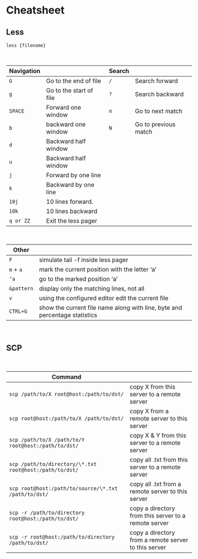 # Cheatsheet

## Less


```less {filename}```

&nbsp;

Navigation    |                                 | Search | &nbsp;
--------------|---------------------------------|--------|----------------------
```G```       | Go to the end of file           |```/``` | Search forward
```g```       | Go to the start of file         |```?``` | Search backward
```SPACE```   | Forward one window              |```n``` | Go to next match
```b```       | backward one window             |```N``` | Go to previous match
```d```       | Backward half window            ||
```u```       | Backward half window            ||
```j```       | Forward by one line             ||
```k```       | Backward by one line            ||
```10j```     | 10 lines forward.               ||
```10k```     | 10 lines backward               ||
```q or ZZ``` | Exit the less pager             ||

&nbsp;
&nbsp;

Other          ||
---------------|---------------------------------------------------------------------------
```F```        | simulate tail -f inside less pager
```m``` + ```a```| mark the current position with the letter ‘a’
```‘a```       | go to the marked position ‘a’
```&pattern``` | display only the matching lines, not all
```v```        | using the configured editor edit the current file
```CTRL+G```   | show the current file name along with line, byte and percentage statistics

&nbsp;
&nbsp;

## SCP

&nbsp;

Command         ||
---------------|---------------------------------------------------------------------------------------------------------------
```scp /path/to/X root@host:/path/to/dst/``` | copy X from this server to a remote server
```scp root@host:/path/to/X /path/to/dst/``` | copy X from a remote server to this server
```scp /path/to/X /path/to/Y root@host:/path/to/dst/``` | copy X & Y from this server to a remote server
```scp /path/to/directory/\*.txt root@host:/path/to/dst/``` | copy all .txt from this server to a remote server
```scp root@host:/path/to/source/\*.txt /path/to/dst/``` | copy all .txt from a remote server to this server
```scp -r /path/to/directory root@host:/path/to/dst/``` | copy a directory from this server to a remote server
```scp -r root@host:/path/to/directory /path/to/dst/``` | copy a directory from a remote server to this server
